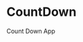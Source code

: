 # CountDown
 Count Down App
     
          
                                                    
                                                           
                                           
                        
               
     
    
     
 
